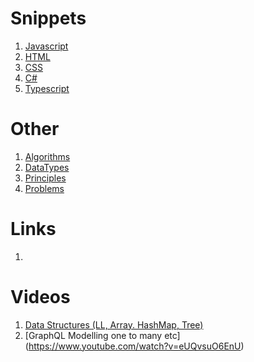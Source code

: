 # Snippets
1. [Javascript](https://github.com/hpt-dev/Snippets/blob/master/Javascript.md)
2. [HTML](https://github.com/hpt-dev/Snippets/blob/master/HTML.md)
3. [CSS](https://github.com/hpt-dev/Snippets/blob/master/CSS.md)
4. [C#](https://github.com/hpt-dev/Snippets/blob/master/C#.md)
5. [Typescript](https://github.com/hpt-dev/Snippets/blob/master/Typescript.md)
# Other 
1. [Algorithms](https://github.com/hpt-dev/Snippets/blob/master/Algorithms.md)
2. [DataTypes](https://github.com/hpt-dev/Snippets/blob/master/DataTypes.md)
3. [Principles](https://github.com/hpt-dev/Snippets/blob/master/Principles.md)
4. [Problems](https://github.com/hpt-dev/Snippets/blob/master/Problems.md)

# Links
1. 

# Videos
1. [Data Structures (LL, Array. HashMap, Tree)](https://www.youtube.com/watch?v=sVxBVvlnJsM)
2. [GraphQL Modelling one to many etc] (https://www.youtube.com/watch?v=eUQvsuO6EnU)

